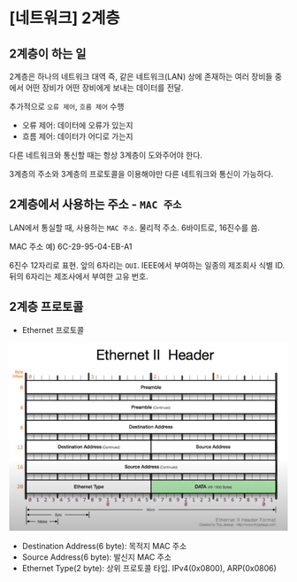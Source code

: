# [네트워크] 2계층

## 2계층이 하는 일

2계층은 하나의 네트워크 대역 즉, 같은 네트워크(LAN) 상에 존재하는 여러 장비들 중에서 어떤 장비가 어떤 장비에게 보내는 데이터를 전달.

추가적으로 `오류 제어`, `흐름 제어` 수행

- 오류 제어: 데이터에 오류가 있는지
- 흐름 제어: 데이터가 어디로 가는지

다른 네트워크와 통신할 때는 항상 3계층이 도와주어야 한다.

3계층의 주소와 3계층의 프로토콜을 이용해야만 다른 네트워크와 통신이 가능하다.


## 2계층에서 사용하는 주소 - `MAC 주소`

LAN에서 통실할 때, 사용하는 `MAC 주소`. 물리적 주소. 6바이트로, 16진수를 씀.

MAC 주소 예) 6C-29-95-04-EB-A1

6진수 12자리로 표현. 앞의 6자리는 `OUI`. IEEE에서 부여하는 일종의 제조회사 식별 ID. 뒤의 6자리는 제조사에서 부여한 고유 번호. 

## 2계층 프로토콜

- Ethernet 프로토콜

![](../../assets/img/posts/네트워크/003-01.jpg)

- Destination Address(6 byte): 목적지 MAC 주소
- Source Address(6 byte): 발신지 MAC 주소
- Ethernet Type(2 byte): 상위 프로토콜 타입. IPv4(0x0800), ARP(0x0806)
